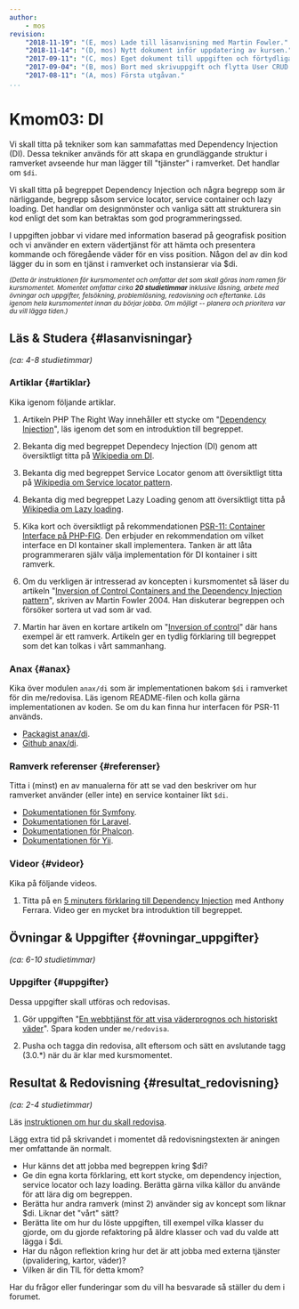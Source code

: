 ```yaml
---
author:
    - mos
revision:
    "2018-11-19": "(E, mos) Lade till läsanvisning med Martin Fowler."
    "2018-11-14": "(D, mos) Nytt dokument inför uppdatering av kursen."
    "2017-09-11": "(C, mos) Eget dokument till uppgiften och förtydligade att man kan påbörja funderingarna kring en databas."
    "2017-09-04": "(B, mos) Bort med skrivuppgift och flytta User CRUD till kmom04."
    "2017-08-11": "(A, mos) Första utgåvan."
...
```

Kmom03: DI
==================================

Vi skall titta på tekniker som kan sammafattas med Dependency Injection (DI). Dessa tekniker används för att skapa en grundläggande struktur i ramverket avseende hur man lägger till "tjänster" i ramverket. Det handlar om `$di`.

Vi skall titta på begreppet Dependency Injection och några begrepp som är närliggande, begrepp såsom service locator, service container och lazy loading. Det handlar om designmönster och vanliga sätt att strukturera sin kod enligt det som kan betraktas som god programmeringssed.

I uppgiften jobbar vi vidare med information baserad på geografisk position och vi använder en extern vädertjänst för att hämta och presentera kommande och föregående väder för en viss position. Någon del av din kod lägger du in som en tjänst i ramverket och instansierar via $di.

<!--more-->



<small><i>(Detta är instruktionen för kursmomentet och omfattar det som skall göras inom ramen för kursmomentet. Momentet omfattar cirka **20 studietimmar** inklusive läsning, arbete med övningar och uppgifter, felsökning, problemlösning, redovisning och eftertanke. Läs igenom hela kursmomentet innan du börjar jobba. Om möjligt -- planera och prioritera var du vill lägga tiden.)</i></small>



Läs & Studera  {#lasanvisningar}
---------------------------------

*(ca: 4-8 studietimmar)*



### Artiklar {#artiklar}

Kika igenom följande artiklar.

1. Artikeln PHP The Right Way innehåller ett stycke om "[Dependency Injection](http://www.phptherightway.com/#dependency_injection)", läs igenom det som en introduktion till begreppet.

1. Bekanta dig med begreppet Dependecy Injection (DI) genom att översiktligt titta på [Wikipedia om DI](https://en.wikipedia.org/wiki/Dependency_injection).

1. Bekanta dig med begreppet Service Locator genom att översiktligt titta på [Wikipedia om Service locator pattern](https://en.wikipedia.org/wiki/Service_locator_pattern).

1. Bekanta dig med begreppet Lazy Loading genom att översiktligt titta på [Wikipedia om Lazy loading](https://en.wikipedia.org/wiki/Lazy_loading).

1. Kika kort och översiktligt på rekommendationen [PSR-11: Container Interface på PHP-FIG](http://www.php-fig.org/psr/psr-11/). Den erbjuder en rekommendation om vilket interface en DI kontainer skall implementera. Tanken är att låta programmeraren själv välja implementation för DI kontainer i sitt ramverk.

1. Om du verkligen är intresserad av koncepten i kursmomentet så läser du artikeln "[Inversion of Control Containers and the Dependency Injection pattern](https://martinfowler.com/articles/injection.html)", skriven av Martin Fowler 2004. Han diskuterar begreppen och försöker sortera ut vad som är vad.

1. Martin har även en kortare artikeln om "[Inversion of control](https://martinfowler.com/bliki/InversionOfControl.html)" där hans exempel är ett ramverk. Artikeln ger en tydlig förklaring till begreppet som det kan tolkas i vårt sammanhang.



### Anax {#anax}

Kika över modulen `anax/di` som är implementationen bakom `$di` i ramverket för din me/redovisa. Läs igenom README-filen och kolla gärna implementationen av koden. Se om du kan finna hur interfacen för PSR-11 används.

* [Packagist anax/di](https://packagist.org/packages/anax/di).
* [Github anax/di](https://github.com/canax/di).



### Ramverk referenser {#referenser}

Titta i (minst) en av manualerna för att se vad den beskriver om hur ramverket använder (eller inte) en service kontainer likt `$di`.

* [Dokumentationen för Symfony](https://symfony.com/doc/current/).
* [Dokumentationen för Laravel](https://laravel.com/docs/5.7).
* [Dokumentationen för Phalcon](https://docs.phalconphp.com/en/).
* [Dokumentationen för Yii](https://www.yiiframework.com/doc/guide/2.0/en).



### Videor {#videor}

Kika på följande videos.

1. Titta på en [5 minuters förklaring till Dependency Injection](https://www.youtube.com/watch?v=IKD2-MAkXyQ) med Anthony Ferrara. Video ger en mycket bra introduktion till begreppet.



Övningar & Uppgifter  {#ovningar_uppgifter}
-------------------------------------------

*(ca: 6-10 studietimmar)*



### Uppgifter {#uppgifter}

Dessa uppgifter skall utföras och redovisas.

1. Gör uppgiften "[En webbtjänst för att visa väderprognos och historiskt väder](uppgift/en-webbtjanst-for-att-visa-vaderprognos-och-historiskt-vader)". Spara koden under `me/redovisa`.

1. Pusha och tagga din redovisa, allt eftersom och sätt en avslutande tagg (3.0.\*) när du är klar med kursmomentet.



Resultat & Redovisning  {#resultat_redovisning}
-----------------------------------------------

*(ca: 2-4 studietimmar)*

Läs [instruktionen om hur du skall redovisa](./../redovisa).

Lägg extra tid på skrivandet i momentet då redovisningstexten är aningen mer omfattande än normalt.

* Hur känns det att jobba med begreppen kring $di?
* Ge din egna korta förklaring, ett kort stycke, om dependency injection, service locator och lazy loading. Berätta gärna vilka källor du använde för att lära dig om begreppen.
* Berätta hur andra ramverk (minst 2) använder sig av koncept som liknar $di. Liknar det "vårt" sätt?
* Berätta lite om hur du löste uppgiften, till exempel vilka klasser du gjorde, om du gjorde refaktoring på äldre klasser och vad du valde att lägga i $di.
* Har du någon reflektion kring hur det är att jobba med externa tjänster (ipvalidering, kartor, väder)?
* Vilken är din TIL för detta kmom?

Har du frågor eller funderingar som du vill ha besvarade så ställer du dem i forumet.
